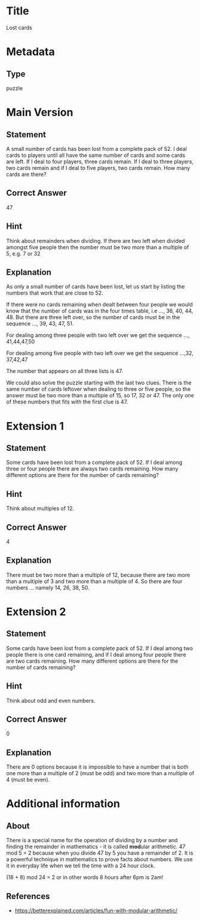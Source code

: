 # Title

Lost cards

# Metadata

## Type

puzzle

# Main Version

## Statement

A small number of cards has been lost from a complete pack of 52. I deal cards to players until all have the same number of cards and some cards are left. If I deal to four players, three cards remain. If I deal to three players, two cards remain and if I deal to five players, two cards remain. How many cards are there?

## Correct Answer

47

## Hint

Think about remainders when dividing. If there are two left when divided amongst five people then the number must be two more than a multiple of 5, e.g. 7 or 32

## Explanation

As only a small number of cards have been lost, let us start by listing the numbers that work that are close to 52.

If there were no cards remaining when dealt between four people we would know that the number of cards was in the four times table, i.e …, 36, 40, 44, 48. But there are three left over, so the number of cards must be in the sequence …, 39, 43, 47, 51.

For dealing among three people with two left over we get the sequence …, 41,44,47,50

For dealing among five people with two left over we get the sequence …,32, 37,42,47

The number that appears on all three lists is 47.

We could also solve the puzzle starting with the last two clues. There is the same number of cards leftover when dealing to three or five people, so the answer must be two more than a multiple of 15, so 17, 32 or 47. The only one of these numbers that fits with the first clue is 47.

# Extension 1

## Statement

Some cards have been lost from a complete pack of 52. If I deal among three or four people there are always two cards remaining. How many different options are there for the number of cards remaining?

## Hint

Think about multiples of 12.

## Correct Answer

4

## Explanation

There must be two more than a multiple of 12, because there are two more than a multiple of 3 and two more than a multiple of 4. So there are four numbers … namely 14, 26, 38, 50.

# Extension 2 

## Statement

Some cards have been lost from a complete pack of 52. If I deal among two people there is one card remaining, and if I deal among four people there are two cards remaining. How many different options are there for the number of cards remaining?

## Hint

Think about odd and even numbers.

## Correct Answer

0

## Explanation

There are 0 options because it is impossible to have a number that is both one more than a multiple of 2 (must be odd) and two more than a multiple of 4 (must be even).

# Additional information

## About

There is a special name for the operation of dividing by a number and finding the remainder in mathematics - it is called **mod**ular arithmetic. 47 mod 5 = 2 because when you divide 47 by 5 you have a remainder of 2. It is a powerful technique in mathematics to prove facts about numbers. We use it in everyday life when we tell the time with a 24 hour clock. 

(18 + 8) mod 24 = 2 or in other words 8 hours after 6pm is 2am! 

## References

* https://betterexplained.com/articles/fun-with-modular-arithmetic/


